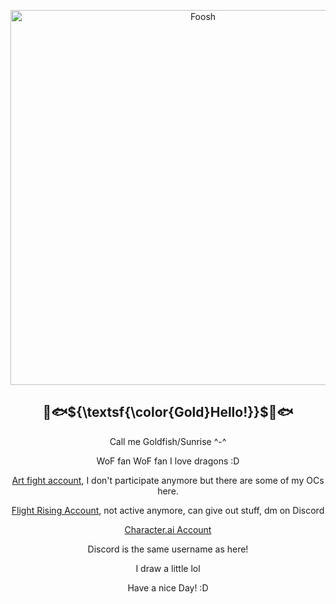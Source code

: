 <p align="center">
<img width="600" src="https://images.pexels.com/photos/2131828/pexels-photo-2131828.jpeg?auto=compress&cs=tinysrgb&w=1260&h=750&dpr=1" alt="Foosh">
</p>
<div style="position: relative; text-align: center;">
<h2 align="center"> 
🫧🐟${\textsf{\color{Gold}Hello!}}$🫧🐟
</h2> 

<div align="center">
  
Call me Goldfish/Sunrise ^-^

WoF fan WoF fan I love dragons :D

[Art fight account](https://artfight.net/~BlackGoldfishes), I don't participate anymore but there are some of my OCs here.

[Flight Rising Account](https://flightrising.com/main.php?p=view&tab=friends&id=537764), not active anymore, can give out stuff, dm on Discord

[Character.ai Account](https://character.ai/profile/BlackGoldfishes)

Discord is the same username as here!

I draw a little lol

Have a nice Day! :D

</div>
